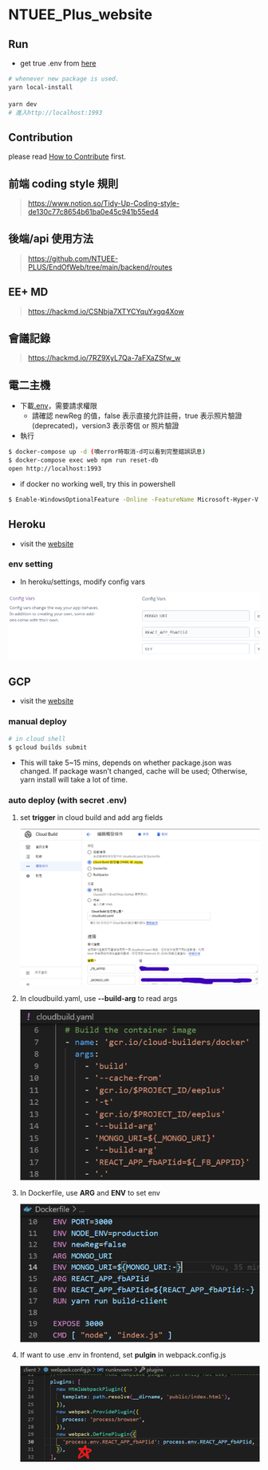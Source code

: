 # NTUEE_Plus_website

## Run

- get true .env from [here](https://drive.google.com/drive/folders/1sIbHwgsVmo1IHE-nc3OvVdYd3-haUc5N?usp=sharing)

```bash
# whenever new package is used.
yarn local-install

yarn dev
# 進入http://localhost:1993
```

## Contribution

please read [How to Contribute](https://github.com/NTUEE-PLUS/EndOfWeb/blob/main/doc/contribution.md) first.

## 前端 coding style 規則

> https://www.notion.so/Tidy-Up-Coding-style-de130c77c8654b61ba0e45c941b55ed4

## 後端/api 使用方法

> https://github.com/NTUEE-PLUS/EndOfWeb/tree/main/backend/routes

## EE+ MD

> https://hackmd.io/CSNbja7XTYCYquYxgq4Xow

## 會議記錄

> https://hackmd.io/7RZ9XyL7Qa-7aFXaZSfw_w

## 電二主機

- 下載[.env](https://drive.google.com/drive/folders/1wruoEuM2yG2fNlA3i5pBeXH8IoKlr9cv?usp=sharing)，需要請求權限
  - 請確認 newReg 的值，false 表示直接允許註冊，true 表示照片驗證(deprecated)，version3 表示寄信 or 照片驗證
- 執行

```bash
$ docker-compose up -d (噴error時取消-d可以看到完整錯誤訊息)
$ docker-compose exec web npm run reset-db
open http://localhost:1993
```

- if docker no working well, try this in powershell

```bash
$ Enable-WindowsOptionalFeature -Online -FeatureName Microsoft-Hyper-V -All
```

## Heroku

- visit the [website](https://eeplus.herokuapp.com/)

### env setting

- In heroku/settings, modify config vars

![image](https://github.com/Claude0311/EndOfWeb/blob/NTUEEPLUS-152/screenshot/heroku-arg.png)

## GCP

- visit the [website](https://eeplus-jflswz6uxq-de.a.run.app/#/contact)

### manual deploy

```bash
# in cloud shell
$ gcloud builds submit
```

- This will take 5~15 mins, depends on whether package.json was changed. If package wasn't changed, cache will be used; Otherwise, yarn install will take a lot of time.

### auto deploy (with secret .env)

1. set **trigger** in cloud build and add arg fields

   ![image](https://github.com/Claude0311/EndOfWeb/blob/NTUEEPLUS-152/screenshot/gcp-arg-step1.png)

2. In cloudbuild.yaml, use **--build-arg** to read args

   ![image](https://github.com/Claude0311/EndOfWeb/blob/NTUEEPLUS-152/screenshot/gcp-arg-step2.png)

3. In Dockerfile, use **ARG** and **ENV** to set env

   ![image](https://github.com/Claude0311/EndOfWeb/blob/NTUEEPLUS-152/screenshot/gcp-arg-step3.png)

4. If want to use .env in frontend, set **pulgin** in webpack.config.js

   ![image](https://github.com/Claude0311/EndOfWeb/blob/NTUEEPLUS-152/screenshot/gcp-arg-step4.png)
